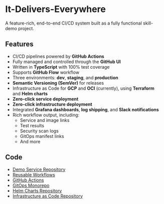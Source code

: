 # It-Delivers-Everywhere

A feature-rich, end-to-end CI/CD system built as a fully functional skill-demo project.

## Features

- CI/CD pipelines powered by **GitHub Actions**
- Fully managed and controlled through the **GitHub UI**
- Written in **TypeScript** with 100% test coverage
- Supports **GitHub Flow** workflow
- Three environments: **dev**, **staging**, and **production**
- **Semantic Versioning (SemVer)** for releases
- Infrastructure as Code for **GCP** and **OCI** (currently), using **Terraform** and **Helm charts**
- **Zero-click service deployment**
- **Zero-click infrastructure deployment**
- Integrated **Grafana dashboards**, **log shipping**, and **Slack notifications**
- Rich workflow output, including:
  - Service and image links
  - Test results
  - Security scan logs
  - GitOps manifest links
  - And more

## Code

- [Demo Service Repository](https://github.com/mdefenders/it-delivers-everywhere)  
- [Reusable Workflows](https://github.com/mdefenders/shared-workflows)  
- [GitHub Actions](https://github.com/orgs/mdefenders-actions/repositories)  
- [GitOps Monorepo](https://github.com/mdefenders/it-delivers-everywhere-gitops)  
- [Helm Charts Repository](https://github.com/mdefenders/helmcharts)  
- [Infrastructure as Code Repository](https://github.com/mdefenders/iac)

